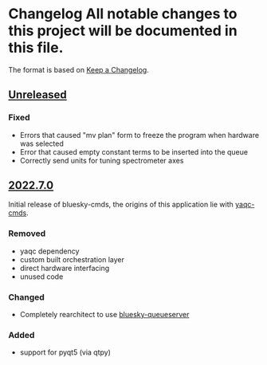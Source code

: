 # Changelog All notable changes to this project will be documented in this file.

The format is based on [Keep a Changelog](https://keepachangelog.com/).

## [Unreleased]

### Fixed
- Errors that caused "mv plan" form to freeze the program when hardware was selected
- Error that caused empty constant terms to be inserted into the queue
- Correctly send units for tuning spectrometer axes

## [2022.7.0]

Initial release of bluesky-cmds, the origins of this application lie with [yaqc-cmds](https://github.com/wright-group/yaqc-cmds).

### Removed
- yaqc dependency
- custom built orchestration layer
- direct hardware interfacing
- unused code

### Changed
- Completely rearchitect to use [bluesky-queueserver](https://github.com/bluesky/bluesky-queueserver)

### Added
- support for pyqt5 (via qtpy)


[Unreleased]: https://github.com/wright-group/bluesky-cmds/compare/v2022.7.0...master
[2022.7.0]: https://github.com/wright-group/bluesky-cmds/releases/tag/v2020.7.0
